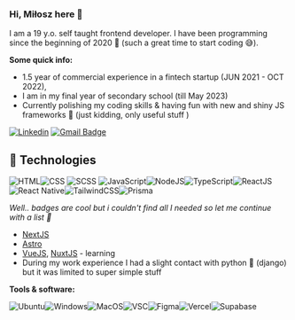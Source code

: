 
### Hi, Miłosz here 👋


I am a 19 y.o. self taught  frontend developer. I have been programming since the beginning of 2020 🦠 (such a great time to start coding 😅).

**Some quick info:**
- 1.5 year of commercial experience in a fintech startup (JUN 2021 - OCT 2022),
- I am in my final year of secondary school (till May 2023)
- Currently polishing my coding skills & having fun with new and shiny JS frameworks 🤠 (just kidding, only useful stuff )

[![Linkedin](https://img.shields.io/badge/-LinkedIn-blue?style=flat-square&logo=Linkedin&logoColor=white&link=https://www.linkedin.com/in/mi%C5%82osz-piskad%C5%82o-477a2a1b5/)](https://www.linkedin.com/in/mi%C5%82osz-piskad%C5%82o-477a2a1b5/)
[![Gmail Badge](https://img.shields.io/badge/-Gmail-c14438?style=flat-square&logo=Gmail&logoColor=white&link=mailto:milosz.devmail@gmail.com)](mailto:milosz.devmail@gmail.com)

## 🔧 Technologies
![HTML](https://img.shields.io/badge/HTML5-E34F26?style=for-the-badge&logo=html5&logoColor=white)![CSS](https://img.shields.io/badge/CSS3-1572B6?style=for-the-badge&logo=css3&logoColor=white)
![SCSS](https://img.shields.io/badge/Sass-CC6699?style=for-the-badge&logo=sass&logoColor=white)
![JavaScript](https://img.shields.io/badge/JavaScript-F7DF1E?style=for-the-badge&logo=javascript&logoColor=black)![NodeJS](https://img.shields.io/badge/Node.js-43853D?style=for-the-badge&logo=node.js&logoColor=white)![TypeScript](https://img.shields.io/badge/TypeScript-007ACC?style=for-the-badge&logo=typescript&logoColor=white)![ReactJS](https://img.shields.io/badge/React-20232A?style=for-the-badge&logo=react&logoColor=61DAFB)
![React Native](https://img.shields.io/badge/React_Native-20232A?style=for-the-badge&logo=react&logoColor=61DAFB)![TailwindCSS](https://img.shields.io/badge/Tailwind_CSS-38B2AC?style=for-the-badge&logo=tailwind-css&logoColor=white)![Prisma](https://img.shields.io/badge/Prisma-3982CE?style=for-the-badge&logo=Prisma&logoColor=white)

*Well.. badges are cool but i couldn't find all I needed so let me continue with a list 😬*
- [NextJS](https://nextjs.org/)
- [Astro](https://astro.build/)
- [VueJS](https://vuejs.org/), [NuxtJS](https://nuxtjs.org/) - learning
- During my work experience I had a slight contact with python 🐍 (django)  but it was limited to super simple stuff

**Tools & software:**

![Ubuntu](https://img.shields.io/badge/Ubuntu-E95420?style=for-the-badge&logo=ubuntu&logoColor=white)![Windows](https://img.shields.io/badge/Windows-0078D6?style=for-the-badge&logo=windows&logoColor=white)![MacOS](https://img.shields.io/badge/mac%20os-000000?style=for-the-badge&logo=apple&logoColor=white)![VSC](https://img.shields.io/badge/Visual_Studio_Code-0078D4?style=for-the-badge&logo=visual%20studio%20code&logoColor=white)![Figma](https://img.shields.io/badge/Figma-F24E1E?style=for-the-badge&logo=figma&logoColor=white)![Vercel](https://img.shields.io/badge/Vercel-000000?style=for-the-badge&logo=vercel&logoColor=white)![Supabase](https://img.shields.io/badge/Supabase-181818?style=for-the-badge&logo=supabase&logoColor=white)
